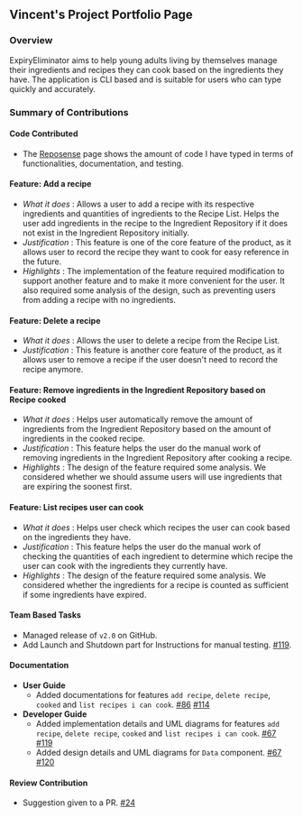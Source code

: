 ## Vincent's Project Portfolio Page

### Overview
ExpiryEliminator aims to help young adults living by themselves manage their ingredients and recipes they can cook based on the ingredients they have.
The application is CLI based and is suitable for users who can type quickly and accurately.

### Summary of Contributions

#### Code Contributed

- The [Reposense](https://nus-cs2113-ay2122s1.github.io/tp-dashboard/?search=&sort=groupTitle&sortWithin=title&timeframe=commit&mergegroup=&groupSelect=groupByRepos&breakdown=true&checkedFileTypes=docs~functional-code~test-code~other&since=2021-09-25&tabOpen=true&tabAuthor=vincentlauhl&tabRepo=AY2122S1-CS2113-T16-3%2Ftp%5Bmaster%5D&authorshipIsMergeGroup=false&authorshipFileTypes=docs~functional-code~test-code~other&authorshipIsBinaryFileTypeChecked=false&tabType=authorship)
  page shows the amount of code I have typed in terms of functionalities, documentation, and testing.

#### Feature: Add a recipe
- *What it does* : Allows a user to add a recipe with its respective ingredients and quantities of ingredients to the Recipe List. Helps the user add 
ingredients in the recipe to the Ingredient Repository if it does not exist in the Ingredient Repository initially.
- *Justification* : This feature is one of the core feature of the product, as it allows user to record the recipe they want to cook
for easy reference in the future.
- *Highlights* : The implementation of the feature required modification to
support another feature and to make it more convenient for the user. It also required some analysis of the design, such as
preventing users from adding a recipe with no ingredients.

#### Feature: Delete a recipe
- *What it does* : Allows the user to delete a recipe from the Recipe List.
- *Justification* : This feature is another core feature of the product, as it allows user to remove a recipe if the user doesn't need to record the recipe anymore.

<div style="page-break-after: always;"></div>

#### Feature: Remove ingredients in the Ingredient Repository based on Recipe cooked
- *What it does* : Helps user automatically remove the amount of ingredients from the Ingredient Repository based on the amount of ingredients
in the cooked recipe.
- *Justification* : This feature helps the user do the manual work of removing
ingredients in the Ingredient Repository after cooking a recipe.
- *Highlights* : The design of the feature required some analysis. We considered whether we should assume users will use ingredients
that are expiring the soonest first.

#### Feature: List recipes user can cook
- *What it does* : Helps user check which recipes the user can cook based on the ingredients they have.
- *Justification* : This feature helps the user do the manual work of checking the quantities of each ingredient to determine which recipe the user 
can cook with the ingredients they currently have.
- *Highlights* : The design of the feature required some analysis. We considered whether the ingredients for a recipe is counted as sufficient if some ingredients have expired.

#### Team Based Tasks
- Managed release of `v2.0` on GitHub.
- Add Launch and Shutdown part for Instructions for manual testing. [#119](https://github.com/AY2122S1-CS2113-T16-3/tp/pull/119).

#### Documentation
- **User Guide**
    - Added documentations for features `add recipe`, `delete recipe`, `cooked` and `list recipes i can cook`. [#86](https://github.com/AY2122S1-CS2113-T16-3/tp/pull/86) [#114](https://github.com/AY2122S1-CS2113-T16-3/tp/pull/114)
- **Developer Guide**
    - Added implementation details and UML diagrams for features `add recipe`, `delete recipe`, `cooked` and `list recipes i can cook`. [#67](https://github.com/AY2122S1-CS2113-T16-3/tp/pull/67) [#119](https://github.com/AY2122S1-CS2113-T16-3/tp/pull/119)
    - Added design details and UML diagrams for `Data` component. [#67](https://github.com/AY2122S1-CS2113-T16-3/tp/pull/67) [#120](https://github.com/AY2122S1-CS2113-T16-3/tp/pull/120)

#### Review Contribution
- Suggestion given to a PR. [#24](https://github.com/AY2122S1-CS2113-T16-3/tp/pull/24)
